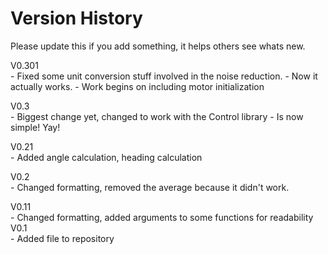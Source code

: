 Version History
=========
Please update this if you add something, it helps others see whats new.

V0.301 <br />
	- Fixed some unit conversion stuff involved in the noise reduction.
	- Now it actually works.
	- Work begins on including motor initialization

V0.3 <br />
	- Biggest change yet, changed to work with the Control library
	- Is now simple! Yay!

V0.21 <br />
	- Added angle calculation, heading calculation

V0.2 <br />
	- Changed formatting, removed the average because it didn't work.

V0.11 <br />
	- Changed formatting, added arguments to some functions for readability
V0.1 <br />
	- Added file to repository
